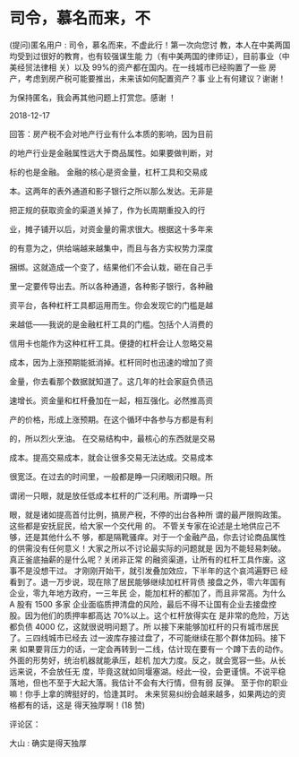# 司令，慕名而来，不

(提问)匿名用户 : 司令，慕名而来，不虚此行！第一次向您讨 教，本人在中美两国均受到过很好的教育，也有较强谋生能 力（有中美两国的律师证），目前事业（中美经贸法律相 关）以及 99%的资产都在国内。在一线城市已经购置了一些 房产，考虑到房产税可能要推出，未来该如何配置资产？事 业上有何建议？谢谢！

为保持匿名，我会再其他问题上打赏您。感谢 ！

2018-12-17

回答：房产税不会对地产行业有什么本质的影响，因为目前

的地产行业是金融属性远大于商品属性。如果要做判断，对

标的也是金融。 金融的核心是资金量，杠杆工具和交易成

本。这两年的表外通道和影子银行之所以那么发达。无非是

把正规的获取资金的渠道关掉了，作为长周期重投入的行

业，摊子铺开以后，对资金量的需求很大。根据这十多年来

的有意为之，供给端越来越集中，而且与各方实权势力深度

捆绑。这就造成一个变了，结果他们不会认栽，砸在自己手

里一定要传导出去。所以各种通道，各种影子银行，各种融

资平台，各种杠杆工具都运用而生。你会发现它的门槛是越

来越低——我说的是金融杠杆工具的门槛。包括个人消费的

信用卡也能作为这种杠杆工具。便捷的杠杆会让人忽略交易

成本，因为上涨预期能抵消掉。杠杆同时也迅速的增加了资

金量，你去看那个数据就知道了。这几年的社会家庭负债迅

速增长。资金量和杠杆叠加在一起，相互强化。必然推高资

产的价格，形成上涨预期。在这个循环中各参与方都是有利

的，所以烈火烹油。 在交易结构中，最核心的东西就是交易

成本。提高交易成本，就会让很多交易无法达成。交易成本

很宽泛。在过去的时间里，一般都是睁一只闭眼闭只眼。所

谓闭一只眼，就是放任低成本杠杆的广泛利用。所谓睁一只

眼，就是诸如提高首付比例，搞房产税，不停的出台各种所 谓的最严限购政策。这些都是安抚屁民，给大家一个交代用 的。 不管关专家在论述是土地供应己不够，还是其他什么不 够，都是隔靴骚痒。对于一个金融产品，你去讨论商品属性 的供需没有任何意义！大家之所以不讨论最实际的问题就是 因为不能轻易刺破。 真正釜底抽薪的是什么呢？关闭非正常 的融资渠道，让所有的杠杆工具作废。这事不是没想干过。 才刚刚开始干，就引发叠加效应，下半年的这个哀鸿遍野已 经看到了。退一万步说，现在除了居民能够继续加杠杆背债 接盘之外，零六年国有企业，零九年地方政府，一三年民 企，能加杠杆的都加了，而且非常高。为什么 A 股有 1500 多家 企业面临质押清盘的风险，最后不得不让国有企业去接盘控 股。因为他们的质押率都高达 70%以上。这个杠杆放得实在 是非常的危险，万达都负债 4000 亿，这就很说明问题了。所 以接下来能够加杠杆的只有城市居民了。三四线城市已经去 过一波库存接过盘了，不可能继续在那个群体加码。接下来 如果要背压力的话，一定会再转到一二线，估计现在要有一 个蹲下去的动作。 外面的形势好，统治机器就能承压，趁机 加大力度。反之，就会宽容一些。从长远来说，不会放任无 度，毕竟这就如同堰塞湖。经此一役，会更谨慎。不说平稳 落地，但也不至于大起大落。我估计不会有大行情，但有弱 反弹。 至于你的职业嘛！你手上拿的牌挺好的，恰逢其时。 未来贸易纠纷会越来越多，如果两边的资格都有的话，这是 得天独厚啊！(18 赞)

评论区：

大山 : 确实是得天独厚